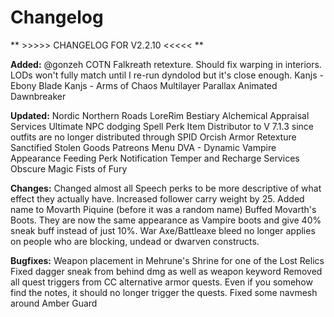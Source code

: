 # Changelog

** >>>>> CHANGELOG FOR V2.2.10 <<<<< **

**Added:**
@gonzeh COTN Falkreath retexture. Should fix warping in interiors. LODs won't fully match until I re-run dyndolod but it's close enough.
Kanjs - Ebony Blade
Kanjs - Arms of Chaos
Multilayer Parallax Animated Dawnbreaker

**Updated:**
Nordic Northern Roads
LoreRim Bestiary
Alchemical Appraisal Services
Ultimate NPC dodging
Spell Perk Item Distributor to V 7.1.3 since outfits are no longer distributed through SPID
Orcish Armor Retexture
Sanctified Stolen Goods
Patreons Menu
DVA - Dynamic Vampire Appearance
Feeding Perk Notification
Temper and Recharge Services
Obscure Magic
Fists of Fury 

**Changes:**
Changed almost all Speech perks to be more descriptive of what effect they actually have.
Increased follower carry weight by 25.
Added name to Movarth Piquine (before it was a random name)
Buffed Movarth's Boots. They are now the same appearance as Vampire boots and give 40% sneak buff instead of just 10%. 
War Axe/Battleaxe bleed no longer applies on people who are blocking, undead or dwarven constructs. 

**Bugfixes:**
Weapon placement in Mehrune's Shrine for one of the Lost Relics
Fixed dagger sneak from behind dmg as well as weapon keyword
Removed all quest triggers from CC alternative armor quests. Even if you somehow find the notes, it should no longer trigger the quests.
Fixed some navmesh around Amber Guard
